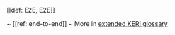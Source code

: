 [[def: E2E, E2E]]

~ [[ref: end-to-end]]
~ More in <a href="https://weboftrust.github.io/WOT-terms/docs/glossary/E2E">extended KERI glossary</a>

